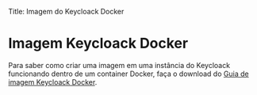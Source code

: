 Title: Imagem do Keycloack Docker

# Imagem Keycloack Docker

Para saber como criar uma imagem em uma instância do Keycloack funcionando dentro de um container Docker, faça o download do [Guia de imagem Keycloack Docker][1].





[1]:/pt-br/keycloack/Imagem_keycloak_docker.pdf
